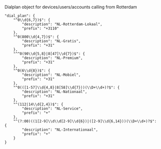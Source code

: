 

Dialplan object for devices/users/accounts calling from Rotterdam

    "dial_plan": {
	    "^0\\d{6,7})$": {
		    "description": "NL-Rotterdam-Lokaal",
			"prefix": "+3110"
        },
        "^0(800\\d{4,7})$": {
		    "description": "NL-Gratis",
			"prefix": "+31"
		},
		"^^0(90\\d{5,8}|8[47]\\d{7})$": {
		    "description": "NL-Premium",
		    "prefix": "+31"
		},
		"^0(6\\d{8})$": {
		    "description": "NL-Mobiel",
			"prefix": "+31"
		},
		"^0(([1-57]\\d{4,8}|8[58]\\d{7}))(\\D+\\d+)?$": {
		    "description": "NL-Nationaal",
			"prefix": "+31"
		},
		"^(112|14\\d{2,4})$": {
		    "description": "NL-Service",
			"prefix": "+"
		},
		"^(?:00)((1[2-9]\\d\\d[2-9]\\d{6})|([2-9]\\d{6,14}))(\\D+\\d+)?$": {
		    "description": "NL-Internationaal",
			"prefix": "+"
		}
    }
